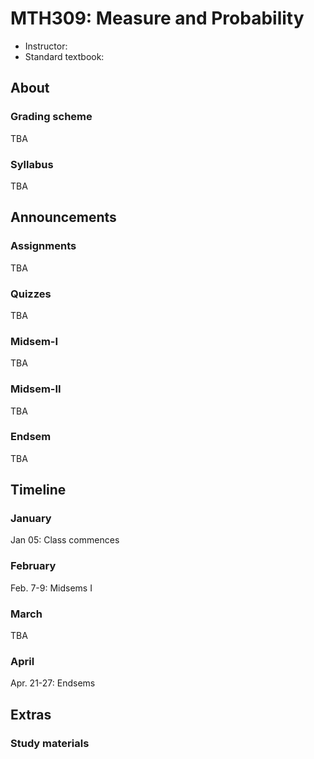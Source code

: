# MTH309: Measure and Probability

- Instructor:
- Standard textbook:

## About

### Grading scheme

TBA

### Syllabus

TBA

## Announcements

### Assignments

TBA

### Quizzes

TBA

### Midsem-I

TBA

### Midsem-II

TBA

### Endsem

TBA

## Timeline

### January

Jan 05: Class commences

### February

Feb. 7-9: Midsems I

### March

TBA

### April

Apr. 21-27: Endsems

## Extras

### Study materials
